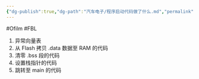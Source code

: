 ```yaml
---
{"dg-publish":true,"dg-path":"汽车电子/程序启动代码做了什么.md","permalink":"/汽车电子/程序启动代码做了什么/","created":"2022-05-06T15:47:09.000+08:00","updated":"2024-11-19T11:14:58.007+08:00"}
---
```


#Ofilm #FBL 

1. 异常向量表
2. 从 Flash 拷贝 .data 数据至 RAM 的代码
3. 清零 .bss 段的代码
4. 设置栈指针的代码
5. 跳转至 main 的代码
